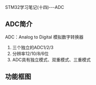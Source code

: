 STM32学习笔记(十四)---ADC

## ADC简介

ADC：Analog to Digital 模拟数字转换器

1. 三个独立的ADC1/2/3
2. 分辨率12/10/8/6位
3. ADC具有独立模式、双重模式、三重模式

## 功能框图

